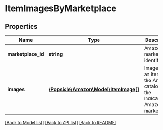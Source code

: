 # ItemImagesByMarketplace

## Properties
Name | Type | Description | Notes
------------ | ------------- | ------------- | -------------
**marketplace_id** | **string** | Amazon marketplace identifier. | 
**images** | [**\Popsicle\Amazon\Model\ItemImage[]**](ItemImage.md) | Images for an item in the Amazon catalog for the indicated Amazon marketplace. | 

[[Back to Model list]](../../README.md#documentation-for-models) [[Back to API list]](../../README.md#documentation-for-api-endpoints) [[Back to README]](../../README.md)

